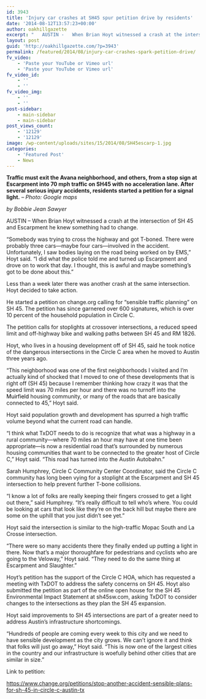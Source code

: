 ```yaml
---
id: 3943
title: 'Injury car crashes at SH45 spur petition drive by residents'
date: '2014-08-12T13:57:23+00:00'
author: oakhillgazette
excerpt: "   AUSTIN -   When Brian Hoyt witnessed a crash at the intersection of SH 45 and Escarpment he knew something had to change.\n\n  \"Somebody was trying to cross the highway and got T-boned. There were probably three cars—maybe four cars—involved in the accident. Unfortunately, I saw bodies laying on the road being worked on by EMS,\" Hoyt said. \"I did what the police told me and turned up Escarpment and drove on to work that day. I thought, this is awful and maybe something's got to be done about this.\"\n\n   Less than a week later there was another crash at the same intersection. Hoyt decided to take action.\n\n   He started a petition on change.org calling for \"sensible traffic planning\" on SH 45. The petition has since garnered over 600 signatures, which is over 10 percent of the household population in Circle C.\n\n   The petition calls for stoplights at crossover intersections, a reduced speed limit and off-highway bike and walking paths between SH 45 and RM 1826.\n"
layout: post
guid: 'http://oakhillgazette.com/?p=3943'
permalink: /featured/2014/08/injury-car-crashes-spark-petition-drive/
fv_video:
    - 'Paste your YouTube or Vimeo url'
    - 'Paste your YouTube or Vimeo url'
fv_video_id:
    - ''
    - ''
fv_video_img:
    - ''
    - ''
post-sidebar:
    - main-sidebar
    - main-sidebar
post_views_count:
    - '12129'
    - '12129'
image: /wp-content/uploads/sites/15/2014/08/SH45escarp-1.jpg
categories:
    - 'Featured Post'
    - News
---
```


**Traffic must exit the Avana neighborhood, and others, from a stop sign at Escarpment into 70 mph traffic on SH45 with no acceleration lane. After several serious injury accidents, residents started a petition for a signal light.**  *– Photo: Google maps*

*by Bobbie Jean Sawyer*

AUSTIN – When Brian Hoyt witnessed a crash at the intersection of SH 45 and Escarpment he knew something had to change.

“Somebody was trying to cross the highway and got T-boned. There were probably three cars—maybe four cars—involved in the accident. Unfortunately, I saw bodies laying on the road being worked on by EMS,” Hoyt said. “I did what the police told me and turned up Escarpment and drove on to work that day. I thought, this is awful and maybe something’s got to be done about this.”

Less than a week later there was another crash at the same intersection. Hoyt decided to take action.

He started a petition on change.org calling for “sensible traffic planning” on SH 45. The petition has since garnered over 600 signatures, which is over 10 percent of the household population in Circle C.

The petition calls for stoplights at crossover intersections, a reduced speed limit and off-highway bike and walking paths between SH 45 and RM 1826.

Hoyt, who lives in a housing development off of SH 45, said he took notice of the dangerous intersections in the Circle C area when he moved to Austin three years ago.

“This neighborhood was one of the first neighborhoods I visited and I’m actually kind of shocked that I moved to one of these developments that is right off (SH 45) because I remember thinking how crazy it was that the speed limit was 70 miles per hour and there was no turnoff into the <span style="color: #000000">Muirfield</span> housing community, or many of the roads that are basically connected to 45,” Hoyt said.

Hoyt said population growth and development has spurred a high traffic volume beyond what the current road can handle.

“I think what TxDOT needs to do is recognize that what was a highway in a rural community—where 70 miles an hour may have at one time been appropriate—is now a residential road that’s surrounded by numerous housing communities that want to be connected to the greater host of Circle C,” Hoyt said. “This road has turned into the Austin Autobahn.”

Sarah Humphrey, Circle C Community Center Coordinator, said the Circle C community has long been vying for a stoplight at the Escarpment and SH 45 intersection to help prevent further T-bone collisions.

“I know a lot of folks are really keeping their fingers crossed to get a light out there,” said Humphrey. “It’s really difficult to tell who’s where. You could be looking at cars that look like they’re on the back hill but maybe there are some on the uphill that you just didn’t see yet.”

Hoyt said the intersection is similar to the high-traffic Mopac South and La Crosse intersection.

“There were so many accidents there they finally ended up putting a light in there. Now that’s a major thoroughfare for pedestrians and cyclists who are going to the Veloway,” Hoyt said. “They need to do the same thing at Escarpment and Slaughter.”

Hoyt’s petition has the support of the Circle C HOA, which has requested a meeting with TxDOT to address the safety concerns on SH 45. Hoyt also submitted the petition as part of the online open house for the SH 45 Environmental Impact Statement at sh45sw.com, asking TxDOT to consider changes to the intersections as they plan the SH 45 expansion.

Hoyt said improvements to SH 45 intersections are part of a greater need to address Austin’s infrastructure shortcomings.

“Hundreds of people are coming every week to this city and we need to have sensible development as the city grows. We can’t ignore it and think that folks will just go away,” Hoyt said. “This is now one of the largest cities in the country and our infrastructure is woefully behind other cities that are similar in size.”

Link to petition:

https://www.change.org/petitions/stop-another-accident-sensible-plans-for-sh-45-in-circle-c-austin-tx